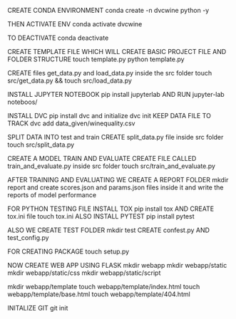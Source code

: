 CREATE CONDA ENVIRONMENT
conda create -n dvcwine python -y

THEN ACTIVATE ENV
conda activate dvcwine

TO DEACTIVATE
conda deactivate

CREATE TEMPLATE FILE WHICH WILL CREATE BASIC PROJECT FILE AND FOLDER STRUCTURE
touch template.py
python template.py

CREATE files get_data.py and load_data.py inside the src folder
touch src/get_data.py && touch src/load_data.py

INSTALL JUPYTER NOTEBOOK
pip install jupyterlab
AND RUN
jupyter-lab noteboos/

INSTALL DVC
pip install dvc
and initialize
dvc init
KEEP DATA FILE TO TRACK
dvc add data_given/winequality.csv

SPLIT DATA INTO test and train 
CREATE split_data.py file inside src folder
touch src/split_data.py

CREATE A MODEL TRAIN AND EVALUATE
CREATE FILE CALLED train_and_evaluate.py inside src folder
touch src/train_and_evaluate.py

AFTER TRAINING AND EVALUATING WE CREATE A REPORT FOLDER
mkdir report
and create scores.json and params.json files inside it
and write the reports of model performance

FOR PYTHON TESTING FILE INSTALL TOX
pip install tox
AND CREATE tox.ini file
touch tox.ini
ALSO INSTALL PYTEST
pip install pytest

ALSO WE CREATE TEST FOLDER
mkdir test
CREATE confest.py AND test_config.py

FOR CREATING PACKAGE 
touch setup.py

NOW CREATE WEB APP USING FLASK
mkdir webapp
mkdir webapp/static
mkdir webapp/static/css
mkdir webapp/static/script


mkdir webapp/template
touch webapp/template/index.html
touch webapp/template/base.html
touch webapp/template/404.html




INITALIZE GIT
git init


